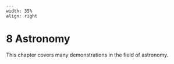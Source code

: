 
```{figure} /figures/busy.png
---
width: 35%
align: right
```
# 8 Astronomy

This chapter covers many demonstrations in the field of astronomy.
```{tableofcontents}
```